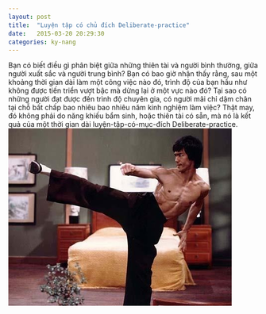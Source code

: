 ```yaml
---
layout: post
title:  "Luyện tập có chủ đích Deliberate-practice"
date:   2015-03-20 20:29:30
categories: ky-nang
---
```


Bạn có biết điều gì phân biệt giữa những thiên tài và người bình thường, giữa người xuất sắc và người trung bình? Bạn có bao giờ nhận thấy rằng, sau một khoảng thời gian dài làm một công việc nào đó, trình độ của bạn hầu như không được tiến triển vượt bậc mà dừng lại ở một vực nào đó? Tại sao có những người đạt được đến trình độ chuyên gia, có người mãi chỉ dậm chân tại chỗ bất chấp bao nhiêu bao nhiêu năm kinh nghiệm làm việc? Thật may, đó không phải do năng khiếu bẩm sinh, hoặc thiên tài có sẵn, mà nó là kết quả của một thời gian dài luyện-tập-có-mục-đích Deliberate-practice.
<img src="/images/ky-nang/ly-tieu-long.jpg" alt="Lý Tiểu Long" class="article-img-center">

